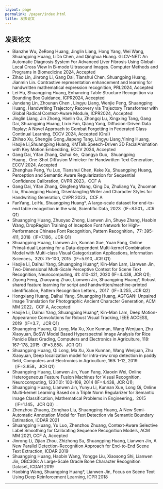 ```yaml
---
layout: page
permalink: /paper/index.html
title: 发表论文
---
```


## 发表论文
- Bianzhe Wu, ZeRong Huang, Jinglin Liang, Hong Yang, Wei Wang, Shuangping Huang, LiDa Chen, and Qinghua Huang. GLCV-NET: An Automatic Diagnosis System For Advanced Liver Fibrosis Using Global-Local Cross View In B-mode Ultrasound Images. Computer Methods and Programs in Biomedicine 2024, Accepted
- Zihao Lin, Jinrong Li, Gang Dai, Tianshui Chen, Shuangping Huang, Jianmin Lin. Contrastive representation enhancement and learning for handwritten mathematical expression recognition, PRL2024, Accepted
- Lei Hu, Shuangping Huang, Enhancing Table Structure Recognition via Bounding Box Guidance, ICPR2024, Accepted
- Junxiang Lin, Zhounan Chen , Lingyu Liang, Wenjie Peng, Shuangping Huang, Handwriting Trajectory Recovery via Trajectory Transformer with Global Radical Context-Aware Module, ICPR2024, Accepted
- Jinglin Liang, Jin Zhong, Hanlin Gu, Zhongqi Lu, Xingxing Tang, Gang Dai, Shuangping Huang, Lixin Fan, Qiang Yang, Diffusion-Driven Data Replay: A Novel Approach to Combat Forgetting in Federated Class Continual Learning, ECCV 2024, Accepted (Oral)
- Zhihao Xu, Shengjie Gong,Jiapeng Tang, Lingyu Liang,Yining Huang, Haojie Li,Shuangping Huang, KMTalk:Speech-Driven 3D FacialAnimation with Key Motion Embedding, ECCV 2024, Accepted
- Gang Dai, Yifan Zhang, Quhui Ke,  Qiangya Guo,  Shuangping Huang,  One-Shot Diffusion Mimicker for Handwritten Text Generation, ECCV 2024, Accepted
-  Zhenghua Peng, Yu Luo, Tianshui Chen, Keke Xu, Shuangping Huang, Perception and Semantic Aware Regularization for Sequential Confidence Calibration, CVPR 2023，CCF A
- Gang Dai, Yifan Zhang, Qingfeng Wang, Qing Du, Zhuliang Yu, Zhuoman Liu, Shuangping Huang, Disentangling Writer and Character Styles for Handwriting Generation, CVPR 2023，CCF A
- FanYang, LeiHu, Shuangping Huang*, A large-scale dataset for end-to-end table recognition in the wild, Scientific Data, 2023（IF=8.501，JCR Q1）
- Shuangping Huang, Zhuoyao Zhong, Lianwen Jin, Shuye Zhang, Haobin Wang, DropRegion Training of Inception Font Network for High-Performance Chinese Font Recognition, Pattern Recognition，77: 395-411, 2018（IF=7.196，JCR Q1）
- Shuangping Huang, Lianwen Jin, Kunnan Xue, Yuan Fang, Online Primal-dual Learning for a Data-dependent Multi-kernel Combination Model with Multi-class Visual Categorization Applications, Information Sciences，320: 75-100, 2015（IF=5.910, JCR Q1）
- Haojie Li, Daihui Yang, Shuangping Huang*, Kin-Man Lam, Lianwen Jin, Two-Dimensional Multi-Scale Perceptive Context for Scene Text Recognition, Neurocomputing, 41: 410-421, 2020 (IF=4.438, JCR Q1);
- Ziyong Feng, Zhaoyang Zhao, Lianwen Jin, Shuangping Huang*, Robust shared feature learning for script and handwritten/machine-printed identification, Pattern Recognition Letters，2017（IF=3.255, JCR Q2）
- Hongxiang Huang, Daihui Yang, Shuangping Huang, AGTGAN: Unpaired Image Translation for Photographic Ancient Character Generation, ACM MM 2022，CCF A, Accepted
- Haojie Li, Daihui Yang, Shuangping Huang*, Kin-Man Lam, Deep Motion-Appearance Convolutions for Robust Visual Tracking, IEEE ACCESS, 2019（IF=3.7，JCR Q1）
- Shuangping Huang, Qi Long, Ma Xu, Xue Kunnan, Wang Wenjuan, Zhu Xiaoyuan, BoSW Model Based Hyperspectral Image Analysis for Rice Panicle Blast Grading, Computers and Electronics in Agriculture, 118: 167-178, 2015（IF=3.858，JCR Q1）
- Shuangping Huang, Qi Long, Ma Xu, Xue Kunnan, Wang Wenjuan, Zhu Xiaoyuan, Deep localization model for intra-row crop detection in paddy field, Computers and Electronics in Agriculture, 169: 1-12, 2019（IF=3.858，JCR Q1）
- Shuangping Huang, Lianwen Jin, Yuan Fang, Xiaoxin Wei, Online Heterogeneous Feature Fusion Machines for Visual Recognition, Neurocomputing, 123(10): 100-109, 2014 (IF=4.438, JCR Q1);
- Shuangping Huang, Lianwen Jin, Yunyu Li, Kunnan Xue, Long Qi, Online Multi-kernel Learning Based on a Triple Norm Regularizer for Semantic Image Classification, Mathematical Problems in Engineering，2015（IF=1.145，JCR Q3）.
- Zhenzhou Zhuang, Zonghao Liu, Shuangping Huang, A New Semi-Automatic Annotation Model for Text Detection via Semantic Boundary Estimation, ICDAR 2021
- Shuangping Huang, Yu Luo, Zhenzhou Zhuang, Context-Aware Selective Label Smoothing for Calibrating Sequence Recognition Models, ACM MM 2021, CCF A, Accepted
- Jinrong Li, Zijian Zhou, Zhizhong Su, Shuangping Huang, Lianwen Jin, A New Parallel Detection-Recognition Approach for End-to-End Scene Text Extraction, ICDAR 2019
- Shuangping Huang, Haobin Wang, Yongge Liu, Xiaosong Shi, Lianwen Jin, OBC306: A Large-Scale Oracle Bone Character Recognition Dataset, ICDAR 2019
- Haobing Wang, Shuangping Huang*, Lianwen Jin, Focus on Scene Text Using Deep Reinforcement Learning, ICPR 2018

---
